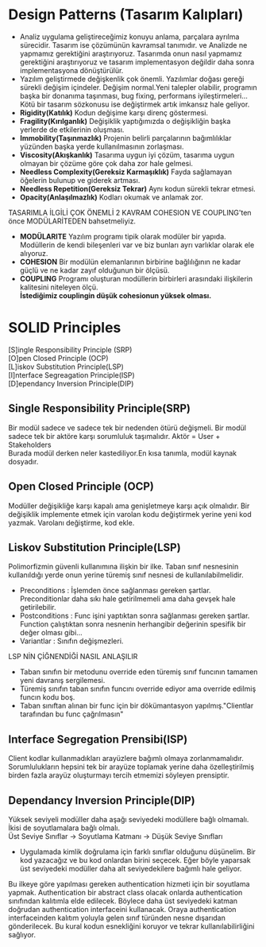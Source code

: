 # Design Patterns (Tasarım Kalıpları)
* Analiz uygulama geliştireceğimiz konuyu anlama, parçalara ayrılma sürecidir. Tasarım ise çözümünün kavramsal tanımıdır. ve 
Analizde ne yapmamız gerektiğini araştırıyoruz. Tasarımda onun nasıl yapmamız gerektiğini araştırıyoruz ve tasarım implementasyon değildir 
daha sonra implementasyona dönüştürülür.  
* Yazılım geliştirmede değişkenlik çok önemli. Yazılımlar doğası gereği sürekli değişim içindeler.
Değişim normal.Yeni talepler olabilir, programın başka bir donanıma taşınması, bug fixing, performans iyileştirmeleri... 
Kötü bir tasarım sözkonusu ise değiştirmek artık imkansız hale geliyor.
* **Rigidity(Katılık)** Kodun değişime karşı direnç göstermesi.
* **Fragility(Kırılganlık)** Değişiklik yaptığımızda o değişikliğin başka yerlerde de etkilerinin oluşması.
* **Immobility(Taşınmazlık)** Projenin belirli parçalarının bağımlılıklar yüzünden başka yerde kullanılmasının zorlaşması.
* **Viscosity(Akışkanlık)** Tasarıma uygun iyi çözüm, tasarıma uygun olmayan bir çözüme göre çok daha zor hale gelmesi. 
* **Needless Complexity(Gereksiz Karmaşıklık)** Fayda sağlamayan öğelerin bulunup ve giderek artması.
* **Needless Repetition(Gereksiz Tekrar)** Aynı kodun sürekli tekrar etmesi.
* **Opacity(Anlaşılmazlık)** Kodları okumak ve anlamak zor.

TASARIMLA İLGİLİ ÇOK ÖNEMLİ 2 KAVRAM COHESION VE COUPLING'ten önce MODÜLARİTEDEN bahsetmeliyiz.
* **MODÜLARITE** Yazılım programı tipik olarak modüler bir yapıda. Modüllerin de kendi bileşenleri var ve biz bunları ayrı varlıklar olarak ele alıyoruz.
* **COHESION** Bir modülün elemanlarının birbirine bağlılığının ne kadar güçlü ve ne kadar zayıf olduğunun bir ölçüsü.
* **COUPLING** Programı oluşturan modüllerin birbirleri arasındaki ilişkilerin kalitesini niteleyen ölçü.  
**İstediğimiz couplingin düşük cohesionun yüksek olması.**
# SOLID Principles

[S]ingle Responsibility Principle (SRP)  
[O]pen Closed Principle (OCP)  
[L]iskov Substitution Principle(LSP)   
[I]nterface Segreagation Principle(ISP)   
[D]ependancy Inversion Principle(DIP)   

## Single Responsibility Principle(SRP)
Bir modül sadece ve sadece tek bir nedenden ötürü değişmeli. Bir modül sadece tek bir aktöre karşı sorumluluk taşımalıdır. Aktör  = User + Stakeholders  
Burada modül derken neler kastediliyor.En kısa tanımla, modül kaynak dosyadır.
## Open Closed Principle (OCP)
Modüller değişikliğe karşı kapalı ama genişletmeye karşı açık olmalıdır. Bir değişiklik implemente etmek için varolan kodu değiştirmek yerine yeni kod yazmak.
Varolanı değiştirme, kod ekle.
## Liskov Substitution Principle(LSP) 
Polimorfizmin güvenli kullanımına ilişkin bir ilke. Taban sınıf nesnesinin kullanıldığı yerde onun yerine türemiş sınıf nesnesi de kullanılabilmelidir.
* Preconditions : İşlemden önce sağlanması gereken şartlar. Preconditionlar daha sıkı hale getirilmemeli ama daha gevşek hale getirilebilir.
* Postconditions : Func işini yaptıktan sonra sağlanması gereken şartlar. Function çalıştıktan sonra nesnenin herhangibir değerinin spesifik bir değer olması gibi...
* Variantlar : Sınıfın değişmezleri.

LSP NİN ÇİĞNENDİĞİ NASIL ANLAŞILIR  
- Taban sınıfın bir metodunu override eden türemiş sınıf funcının tamamen yeni davranış sergilemesi.
- Türemiş sınıfın taban sınıfın funcını override ediyor ama override edilmiş funcın kodu boş.
- Taban sınıftan alınan bir func için bir dökümantasyon yapılmış."Clientlar tarafından bu func çağrılmasın"
## Interface Segregation Prensibi(ISP)
Client kodlar kullanmadıkları arayüzlere bağımlı olmaya zorlanmamalıdır. Sorumlulukların hepsini tek bir arayüze toplamak yerine daha özelleştirilmiş birden fazla arayüz oluşturmayı tercih etmemizi söyleyen prensiptir.

## Dependancy Inversion Principle(DIP)
Yüksek seviyeli modüller daha aşağı seviyedeki modüllere bağlı olmamalı. İkisi de soyutlamalara bağlı olmalı.  
Üst Seviye Sınıflar -> Soyutlama Katmanı -> Düşük Seviye Sınıfları

* Uygulamada kimlik doğrulama için farklı sınıflar olduğunu düşünelim. Bir kod yazacağız ve bu kod onlardan birini seçecek. Eğer böyle yaparsak üst seviyedeki modüller daha alt seviyedekilere bağımlı hale geliyor.

Bu ilkeye göre yapılması gereken authentication hizmeti için bir soyutlama yapmak.
Authentication bir abstract class olacak onlarda authentication sınıfından kalıtımla elde edilecek.
Böylece daha üst seviyedeki katman doğrudan authentication interfaceini kullanacak.
Oraya authentication interfaceinden kalıtım yoluyla gelen sınıf türünden nesne dışarıdan gönderilecek.
Bu kural kodun esnekliğini koruyor ve tekrar kullanılabilirliğini sağlıyor.
